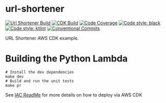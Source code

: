 # url-shortener
[![Url Shortener Build](https://github.com/michaelbrewer/url-shortener/actions/workflows/lambda.python.yml/badge.svg)](https://github.com/michaelbrewer/url-shortener/actions/workflows/lambda.python.yml)
[![CDK Build](https://github.com/michaelbrewer/url-shortener/actions/workflows/cdk.java.yml/badge.svg)](https://github.com/michaelbrewer/url-shortener/actions/workflows/cdk.java.yml)
[![Code Coverage](https://codecov.io/gh/michaelbrewer/url-shortener/branch/develop/graph/badge.svg?token=SMPW0VWHZ1)](https://codecov.io/gh/michaelbrewer/url-shortener)
[![Code style: black](https://img.shields.io/badge/code%20style-black-000000.svg)](https://github.com/psf/black)
[![Code style: ktlint](https://img.shields.io/badge/code%20style-%E2%9D%A4-FF4081.svg)](https://ktlint.github.io/)
[![Conventional Commits](https://img.shields.io/badge/Conventional%20Commits-1.0.0-yellow.svg)](https://conventionalcommits.org)

URL Shortener AWS CDK example.

# Building the Python Lambda

```shell
# Install the dev dependencies
make dev
# Build and run the unit tests
make pr
```

See [IAC ReadMe](iac/README.md) for more details on how to deploy via AWS CDK
